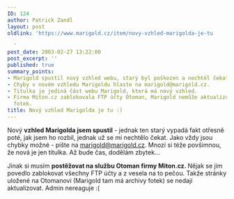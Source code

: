 ```yaml
---
ID: 124
author: Patrick Zandl
layout: post
oldlink: 'https://www.marigold.cz/item/novy-vzhled-marigolda-je-tu

  '
post_date: 2003-02-27 13:22:00
post_excerpt: ''
published: true
summary_points:
- Marigold spustil nový vzhled webu, starý byl poškozen a nechtěl čekat.
- Chyby v novém vzhledu Marigoldu hlaste na marigold@marigold.cz.
- Titulka je jediná část webu Marigold, která má nový vzhled.
- Firma Miton.cz zablokovala FTP účty Otoman, Marigold nemůže aktualizovat archivy
  fotek.
title: Nový vzhled Marigolda je tu :)
---
```


<p>
Nový <STRONG>vzhled Marigolda jsem spustil</STRONG> - jednak ten starý vypadá fakt otřesně poté, jak jsem ho rozbil, jednak už se mi nechtělo čekat. Jako vždy jsou chybky možné - pište na <A href="mailto:marigold@marigold.cz">marigold@marigold.cz</A>. Mnozí si téže povšimnou, že nová je jen titulka. Až bude čas, dodělám zbytek...</p>

<p>
Jinak si musím <STRONG>postěžovat na službu Otoman firmy Miton.cz. </STRONG>Nějak se jim povedlo zablokovat všechny FTP účty a z vesela na to pečou. Takže stránky uložené na Otomanovi (Marigold tam má archivy fotek) se nedají aktualizovat. Admin nereaguje :(</p>